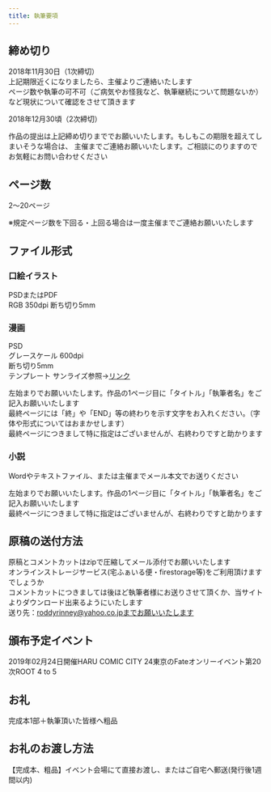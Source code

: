 ```yaml
---
title: 執筆要項
---
```


## 締め切り

2018年11月30日（1次締切）  
上記期限近くになりましたら、主催よりご連絡いたします  
ページ数や執筆の可不可（ご病気やお怪我など、執筆継続について問題ないか）など現状について確認をさせて頂きます  

2018年12月30頃（2次締切）  

作品の提出は上記締め切りまででお願いいたします。もしもこの期限を超えてしまいそうな場合は、
主催までご連絡お願いいたします。ご相談にのりますのでお気軽にお問い合わせください

## ページ数

2〜20ページ

※規定ページ数を下回る・上回る場合は一度主催までご連絡お願いいたします

## ファイル形式

### 口絵イラスト

PSDまたはPDF  
RGB  350dpi
断ち切り5mm  

### 漫画

PSD  
グレースケール 600dpi  
断ち切り5mm  
テンプレート  サンライズ参照→<a href="https://www.sunrisep.co.jp/09_genkou/download.htm#title-2" target="_blank">リンク</a>  

左始まりでお願いいたします。作品の1ページ目に「タイトル」「執筆者名」をご記入お願いいたします  
最終ページには「終」や「END」等の終わりを示す文字をお入れください。（字体や形式についてはおまかせします）  
最終ページにつきまして特に指定はございませんが、右終わりですと助かります  

### 小説
Wordやテキストファイル、または主催までメール本文でお送りください  

左始まりでお願いいたします。作品の1ページ目に「タイトル」「執筆者名」をご記入お願いいたします    
最終ページにつきまして特に指定はございませんが、右終わりですと助かります  

## 原稿の送付方法
原稿とコメントカットはzipで圧縮してメール添付でお願いいたします  
オンラインストレージサービス(宅ふぁいる便・firestorage等)をご利用頂けますでしょうか  
コメントカットにつきましては後ほど執筆者様にお送りさせて頂くか、当サイトよりダウンロード出来るようにいたします  
送り先：roddyrinney@yahoo.co.jpまでお願いいたします

## 頒布予定イベント
2019年02月24日開催HARU COMIC CITY 24東京のFateオンリーイベント第20次ROOT 4 to 5

## お礼
完成本1部＋執筆頂いた皆様へ粗品


## お礼のお渡し方法
【完成本、粗品】イベント会場にて直接お渡し、またはご自宅へ郵送(発行後1週間以内)

